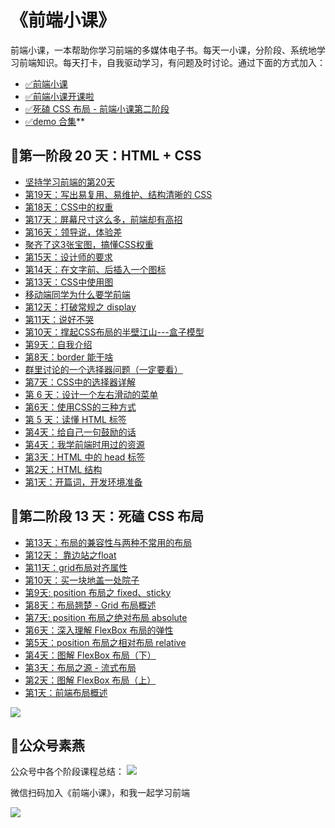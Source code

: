 # 《前端小课》
前端小课，一本帮助你学习前端的多媒体电子书。每天一小课，分阶段、系统地学习前端知识。每天打卡，自我驱动学习，有问题及时讨论。通过下面的方式加入：

- [✅前端小课](https://mp.weixin.qq.com/mp/profile_ext?action=home&__biz=MzI5MTY0ODAwNQ==&scene=124#wechat_redirect)
- [✅前端小课开课啦](https://mp.weixin.qq.com/s/6_3hSOw5Lv4p-vxIJS1woQ)
- [✅死磕 CSS 布局 - 前端小课第二阶段](https://mp.weixin.qq.com/s/gtyiCDbtRRvBxOaR0DPkKg)
- [✅demo 合集](https://github.com/lefex/FE/tree/master/%E7%AC%AC%E4%B8%80%E9%98%B6%E6%AE%B5/code)**

## 🐝第一阶段 20 天：HTML + CSS

- [坚持学习前端的第20天](https://mp.weixin.qq.com/s/-js2txXGKUzEFEMUlF8JBg)
- [第19天：写出易复用、易维护、结构清晰的 CSS](https://mp.weixin.qq.com/s/IqqoMc967gFYfHRJoCAJhw)
- [第18天：CSS中的权重](https://mp.weixin.qq.com/s/b2f58P6P7E00RswRyuHzVQ)
- [第17天：屏幕尺寸这么多，前端却有高招](https://mp.weixin.qq.com/s/nlVmqSaUTsKKIFS2lXBg7Q)
- [第16天：领导说，体验差](https://mp.weixin.qq.com/s/CEh7LcHDqj5s5UebK5t-Vw)
- [聚齐了这3张宝图，搞懂CSS权重](https://mp.weixin.qq.com/s/wQOEMwQVdDYXpqSN7SuLcA)
- [第15天：设计师的要求](https://mp.weixin.qq.com/s/5nrVkgzfMXivl1mAEvrWyg)
- [第14天：在文字前、后插入一个图标](https://mp.weixin.qq.com/s/P03ieC4DiTuZzWRY3vDMZg)
- [第13天：CSS中使用图](https://mp.weixin.qq.com/s/16E5JnHtszJ2rMunlHFPGA)
- [移动端同学为什么要学前端](https://mp.weixin.qq.com/s/3hhPUbcMPUZp5GYjg7_Gog)
- [第12天：打破常规之 display](https://mp.weixin.qq.com/s/OZNDlCroFkK79EbqZpWr8g)
- [第11天：说好不哭](https://mp.weixin.qq.com/s/0rOCSAJjMq7N4t8U-I1gnw)
- [第10天：撑起CSS布局的半壁江山---盒子模型](https://mp.weixin.qq.com/s/lt7_v8V5g5sG1QdP4-TOFQ)
- [第9天：自我介绍](https://mp.weixin.qq.com/s/11D_PwSxll_lKUD-yzWkxQ)
- [第8天：border 能干啥](https://mp.weixin.qq.com/s/l9pLes4Q64-Yq0KtmcTWQA)
- [群里讨论的一个选择器问题（一定要看）](https://mp.weixin.qq.com/s/nS_kcIqBwO03mvF97BZCBQ)
- [第7天：CSS中的选择器详解](https://mp.weixin.qq.com/s/V00q_cJrpPoEUXD7Yxvyug)
- [第 6 天：设计一个左右滑动的菜单](https://mp.weixin.qq.com/s/hCbRtgZ9v0T9OJhJ15JAeA)
- [第6天：使用CSS的三种方式](https://mp.weixin.qq.com/s/pHy30He9hS2C4UPDGxYqlg)
- [第 5 天：读懂 HTML 标签](https://mp.weixin.qq.com/s/vvrt3zvOt8jsgaulayu5sg)
- [第4天：给自己一句鼓励的话](https://mp.weixin.qq.com/s/u1z009G2lYZK-SGFCXJhyw)
- [第4天：我学前端时用过的资源](https://mp.weixin.qq.com/s/Y5miYpQhtv4fotp0bFMJiw)
- [第3天：HTML 中的 head 标签](https://mp.weixin.qq.com/s/LMiPhxhHyOku6HTg0cBQsQ)
- [第2天：HTML 结构](https://mp.weixin.qq.com/s/7Vx2CYBPTuoHQfYsawQhzA)
- [第1天：开篇词，开发环境准备](https://mp.weixin.qq.com/s/66oU0fY502OYK9WpxiaCtA)


## 🌺第二阶段 13 天：死磕 CSS 布局

- [第13天：布局的兼容性与两种不常用的布局](https://mp.weixin.qq.com/s/fM8DkM9sGAGzu-G3TW_5UA)
- [第12天： 靠边站之float](https://mp.weixin.qq.com/s/ba8kJOU2a83NBnwG0y8fdQ)
- [第11天：grid布局对齐属性](https://mp.weixin.qq.com/s/9_zPYmfYzhIu-vgnfDGk4g)
- [第10天：买一块地盖一处院子](https://mp.weixin.qq.com/s/ZziZ9jDKGPORnV8Yv5r_lQ)
- [第9天: position 布局之 fixed、sticky](https://mp.weixin.qq.com/s/OOOrutqFKvOsY_Td-cpi4w)
- [第8天：布局翘楚 - Grid 布局概述](https://mp.weixin.qq.com/s/SJ7k23nIgMOcR2fDjOHhGg)
- [第7天: position 布局之绝对布局 absolute](https://mp.weixin.qq.com/s/UJZTjsKUC-aOo0zrNrryiQ)
- [第6天：深入理解 FlexBox 布局的弹性](https://mp.weixin.qq.com/s/XG5QeIUF-qkBAqd_jlUV9g)
- [第5天：position 布局之相对布局 relative](https://mp.weixin.qq.com/s/RFlSDGIq7ERm2CWCzpQCJQ)
- [第4天：图解 FlexBox 布局（下）](https://mp.weixin.qq.com/s/uct9apWqgznde1m2IMVgwA)
- [第3天：布局之源 - 流式布局](https://mp.weixin.qq.com/s/Ib2AnP47yuMe5HrWRyhTig)
- [第2天：图解 FlexBox 布局（上）](https://mp.weixin.qq.com/s/T-Z_8he9UxBBfL8Jb3zwtA)
- [第1天：前端布局概述](https://mp.weixin.qq.com/s/oDNuyEdgUPweSZiOWnriQA)


![](https://github.com/lefex/FE/blob/master/asset/css-layout.png)


## 🌹公众号素燕

公众号中各个阶段课程总结：
![](https://github.com/lefex/FE/blob/master/asset/1enter.png)

微信扫码加入《前端小课》，和我一起学习前端

![](https://github.com/lefex/FE/blob/master/asset/qrcode.png)

